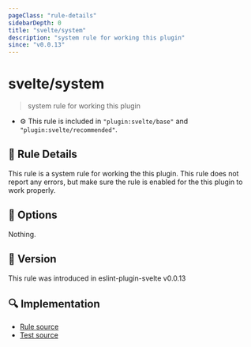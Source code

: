 ```yaml
---
pageClass: "rule-details"
sidebarDepth: 0
title: "svelte/system"
description: "system rule for working this plugin"
since: "v0.0.13"
---
```


# svelte/system

> system rule for working this plugin

- :gear: This rule is included in `"plugin:svelte/base"` and `"plugin:svelte/recommended"`.

## :book: Rule Details

This rule is a system rule for working the this plugin. This rule does not report any errors, but make sure the rule is enabled for the this plugin to work properly.

## :wrench: Options

Nothing.

## :rocket: Version

This rule was introduced in eslint-plugin-svelte v0.0.13

## :mag: Implementation

- [Rule source](https://github.com/ota-meshi/eslint-plugin-svelte/blob/main/src/rules/system.ts)
- [Test source](https://github.com/ota-meshi/eslint-plugin-svelte/blob/main/tests/src/rules/system.ts)
